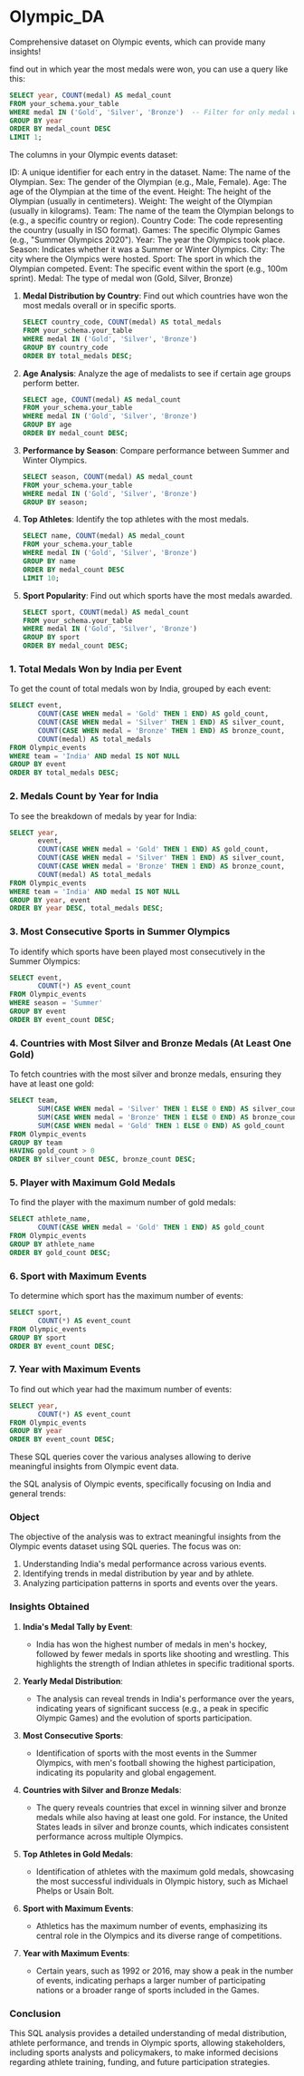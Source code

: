 # Olympic_DA


Comprehensive dataset on Olympic events, which can provide many insights!

find out in which year the most medals were won, you can use a query like this:

```sql
SELECT year, COUNT(medal) AS medal_count
FROM your_schema.your_table
WHERE medal IN ('Gold', 'Silver', 'Bronze')  -- Filter for only medal wins
GROUP BY year
ORDER BY medal_count DESC
LIMIT 1;
```
The columns in your Olympic events dataset:

ID: A unique identifier for each entry in the dataset.
Name: The name of the Olympian.
Sex: The gender of the Olympian (e.g., Male, Female).
Age: The age of the Olympian at the time of the event.
Height: The height of the Olympian (usually in centimeters).
Weight: The weight of the Olympian (usually in kilograms).
Team: The name of the team the Olympian belongs to (e.g., a specific country or region).
Country Code: The code representing the country (usually in ISO format).
Games: The specific Olympic Games (e.g., "Summer Olympics 2020").
Year: The year the Olympics took place.
Season: Indicates whether it was a Summer or Winter Olympics.
City: The city where the Olympics were hosted.
Sport: The sport in which the Olympian competed.
Event: The specific event within the sport (e.g., 100m sprint).
Medal: The type of medal won (Gold, Silver, Bronze)

1. **Medal Distribution by Country**: Find out which countries have won the most medals overall or in specific sports.

   ```sql
   SELECT country_code, COUNT(medal) AS total_medals
   FROM your_schema.your_table
   WHERE medal IN ('Gold', 'Silver', 'Bronze')
   GROUP BY country_code
   ORDER BY total_medals DESC;
   ```

2. **Age Analysis**: Analyze the age of medalists to see if certain age groups perform better.

   ```sql
   SELECT age, COUNT(medal) AS medal_count
   FROM your_schema.your_table
   WHERE medal IN ('Gold', 'Silver', 'Bronze')
   GROUP BY age
   ORDER BY medal_count DESC;
   ```

3. **Performance by Season**: Compare performance between Summer and Winter Olympics.

   ```sql
   SELECT season, COUNT(medal) AS medal_count
   FROM your_schema.your_table
   WHERE medal IN ('Gold', 'Silver', 'Bronze')
   GROUP BY season;
   ```

4. **Top Athletes**: Identify the top athletes with the most medals.

   ```sql
   SELECT name, COUNT(medal) AS medal_count
   FROM your_schema.your_table
   WHERE medal IN ('Gold', 'Silver', 'Bronze')
   GROUP BY name
   ORDER BY medal_count DESC
   LIMIT 10;
   ```

5. **Sport Popularity**: Find out which sports have the most medals awarded.

   ```sql
   SELECT sport, COUNT(medal) AS medal_count
   FROM your_schema.your_table
   WHERE medal IN ('Gold', 'Silver', 'Bronze')
   GROUP BY sport
   ORDER BY medal_count DESC;
   ```
### 1. Total Medals Won by India per Event

To get the count of total medals won by India, grouped by each event:

```sql
SELECT event,
       COUNT(CASE WHEN medal = 'Gold' THEN 1 END) AS gold_count,
       COUNT(CASE WHEN medal = 'Silver' THEN 1 END) AS silver_count,
       COUNT(CASE WHEN medal = 'Bronze' THEN 1 END) AS bronze_count,
       COUNT(medal) AS total_medals
FROM Olympic_events
WHERE team = 'India' AND medal IS NOT NULL
GROUP BY event
ORDER BY total_medals DESC;
```

### 2. Medals Count by Year for India

To see the breakdown of medals by year for India:

```sql
SELECT year,
       event,
       COUNT(CASE WHEN medal = 'Gold' THEN 1 END) AS gold_count,
       COUNT(CASE WHEN medal = 'Silver' THEN 1 END) AS silver_count,
       COUNT(CASE WHEN medal = 'Bronze' THEN 1 END) AS bronze_count,
       COUNT(medal) AS total_medals
FROM Olympic_events
WHERE team = 'India' AND medal IS NOT NULL
GROUP BY year, event
ORDER BY year DESC, total_medals DESC;
```

### 3. Most Consecutive Sports in Summer Olympics

To identify which sports have been played most consecutively in the Summer Olympics:

```sql
SELECT event,
       COUNT(*) AS event_count
FROM Olympic_events
WHERE season = 'Summer'
GROUP BY event
ORDER BY event_count DESC;
```

### 4. Countries with Most Silver and Bronze Medals (At Least One Gold)

To fetch countries with the most silver and bronze medals, ensuring they have at least one gold:

```sql
SELECT team,
       SUM(CASE WHEN medal = 'Silver' THEN 1 ELSE 0 END) AS silver_count,
       SUM(CASE WHEN medal = 'Bronze' THEN 1 ELSE 0 END) AS bronze_count,
       SUM(CASE WHEN medal = 'Gold' THEN 1 ELSE 0 END) AS gold_count
FROM Olympic_events
GROUP BY team
HAVING gold_count > 0
ORDER BY silver_count DESC, bronze_count DESC;
```

### 5. Player with Maximum Gold Medals

To find the player with the maximum number of gold medals:

```sql
SELECT athlete_name,
       COUNT(CASE WHEN medal = 'Gold' THEN 1 END) AS gold_count
FROM Olympic_events
GROUP BY athlete_name
ORDER BY gold_count DESC;
```

### 6. Sport with Maximum Events

To determine which sport has the maximum number of events:

```sql
SELECT sport,
       COUNT(*) AS event_count
FROM Olympic_events
GROUP BY sport
ORDER BY event_count DESC;
```

### 7. Year with Maximum Events

To find out which year had the maximum number of events:

```sql
SELECT year,
       COUNT(*) AS event_count
FROM Olympic_events
GROUP BY year
ORDER BY event_count DESC;
```

These SQL queries cover the various analyses allowing to derive meaningful insights from Olympic event data.

the SQL analysis of Olympic events, specifically focusing on India and general trends:

### Object
The objective of the analysis was to extract meaningful insights from the Olympic events dataset using SQL queries. The focus was on:
1. Understanding India's medal performance across various events.
2. Identifying trends in medal distribution by year and by athlete.
3. Analyzing participation patterns in sports and events over the years.

### Insights Obtained

1. **India's Medal Tally by Event**:
   - India has won the highest number of medals in men's hockey, followed by fewer medals in sports like shooting and wrestling. This highlights the strength of Indian athletes in specific traditional sports.

2. **Yearly Medal Distribution**:
   - The analysis can reveal trends in India's performance over the years, indicating years of significant success (e.g., a peak in specific Olympic Games) and the evolution of sports participation.

3. **Most Consecutive Sports**:
   - Identification of sports with the most events in the Summer Olympics, with men's football showing the highest participation, indicating its popularity and global engagement.

4. **Countries with Silver and Bronze Medals**:
   - The query reveals countries that excel in winning silver and bronze medals while also having at least one gold. For instance, the United States leads in silver and bronze counts, which indicates consistent performance across multiple Olympics.

5. **Top Athletes in Gold Medals**:
   - Identification of athletes with the maximum gold medals, showcasing the most successful individuals in Olympic history, such as Michael Phelps or Usain Bolt.

6. **Sport with Maximum Events**:
   - Athletics has the maximum number of events, emphasizing its central role in the Olympics and its diverse range of competitions.

7. **Year with Maximum Events**:
   - Certain years, such as 1992 or 2016, may show a peak in the number of events, indicating perhaps a larger number of participating nations or a broader range of sports included in the Games.

### Conclusion
This SQL analysis provides a detailed understanding of medal distribution, athlete performance, and trends in Olympic sports, allowing stakeholders, including sports analysts and policymakers, to make informed decisions regarding athlete training, funding, and future participation strategies.

